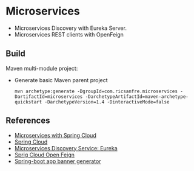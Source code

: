 # Microservices 



- Microservices Discovery with Eureka Server.
- Microservices REST clients with OpenFeign

## Build

Maven multi-module project:

- Generate basic Maven parent project

  ```
  mvn archetype:generate -DgroupId=com.ricsanfre.microservices -DartifactId=microservices -DarchetypeArtifactId=maven-archetype-quickstart -DarchetypeVersion=1.4 -DinteractiveMode=false
  ```


## References

- [Microservices with Spring Cloud](https://spring.io/microservices)
- [Spring Cloud](https://spring.io/cloud)
- [Microservices Discovery Service: Eureka ](https://cloud.spring.io/spring-cloud-netflix/reference/html/)
- [Sprig Cloud Open Feign](https://spring.io/projects/spring-cloud-openfeign)
- [Spring-boot app banner generator](https://devops.datenkollektiv.de/banner.txt/index.html)